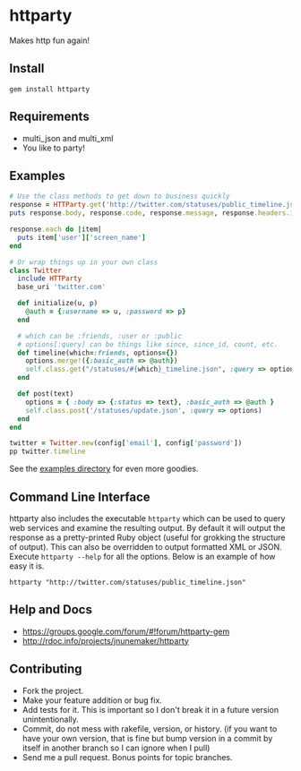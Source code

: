 # httparty

Makes http fun again!

## Install

```
gem install httparty
```

## Requirements

* multi_json and multi_xml
* You like to party!

## Examples

```ruby
# Use the class methods to get down to business quickly
response = HTTParty.get('http://twitter.com/statuses/public_timeline.json')
puts response.body, response.code, response.message, response.headers.inspect

response.each do |item|
  puts item['user']['screen_name']
end

# Or wrap things up in your own class
class Twitter
  include HTTParty
  base_uri 'twitter.com'

  def initialize(u, p)
    @auth = {:username => u, :password => p}
  end

  # which can be :friends, :user or :public
  # options[:query] can be things like since, since_id, count, etc.
  def timeline(which=:friends, options={})
    options.merge!({:basic_auth => @auth})
    self.class.get("/statuses/#{which}_timeline.json", :query => options)
  end

  def post(text)
    options = { :body => {:status => text}, :basic_auth => @auth }
    self.class.post('/statuses/update.json', :query => options)
  end
end

twitter = Twitter.new(config['email'], config['password'])
pp twitter.timeline
```

See the [examples directory](http://github.com/jnunemaker/httparty/tree/master/examples) for even more goodies.

## Command Line Interface

httparty also includes the executable `httparty` which can be
used to query web services and examine the resulting output. By default
it will output the response as a pretty-printed Ruby object (useful for
grokking the structure of output). This can also be overridden to output
formatted XML or JSON. Execute `httparty --help` for all the
options. Below is an example of how easy it is.

```
httparty "http://twitter.com/statuses/public_timeline.json"
```

## Help and Docs

* https://groups.google.com/forum/#!forum/httparty-gem
* http://rdoc.info/projects/jnunemaker/httparty

## Contributing

* Fork the project.
* Make your feature addition or bug fix.
* Add tests for it. This is important so I don't break it in a future version unintentionally.
* Commit, do not mess with rakefile, version, or history. (if you want to have your own version, that is fine but bump version in a commit by itself in another branch so I can ignore when I pull)
* Send me a pull request. Bonus points for topic branches.
